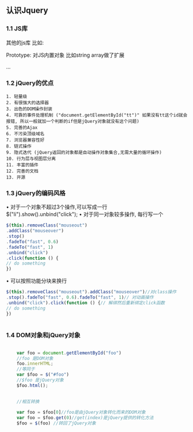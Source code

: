 ## 认识Jquery

### 1.1 JS库

其他的js库 比如: 

Prototype: 对JS内置对象 比如string array做了扩展

...

### 1.2 jQuery的优点

	1. 轻量级
    2. 有很强大的选择器
	3. 出色的DOM操作封装
	4. 可靠的事件处理机制 ("document.getElementById("tt")" 如果没有tt这个id就会报错, 所以一般就加一个判断的if但是jQuery对象就没有这个问题)
	5. 完善的Ajax
	6. 不污染顶级域名 
	7. 浏览器兼容性好
	8. 链式操作
	9. 隐式迭代 (jQuery返回的对象都是自动操作对象集合,无需大量的循环操作)
	10. 行为层与视图层分离
	11. 丰富的插件
	12. 完善的文档
	13. 开源

### 1.3 jQuery的编码风格

• 对于一个对象不超过3个操作,可以写成一行  
    $("li").show().unbind("click");
• 对于同一对象较多操作, 每行写一个
```js
$(this).removeClass("mouseout")
.addClass("mouseover")
.stop()
.fadeTo("fast", 0.6)
.fadeTo("fast", 1)
.unbind("click")
.click(function () {
// do something
})
```
• 可以按照功能分块来换行

```js
$(this).removeClass("mouseout").addClass("mouseover")//对class操作
.stop().fadeTo("fast", 0.6).fadeTo("fast", 1)// 对动画操作
.unbind("click").click(function () {// 解绑然后重新绑定click函数
// do something
})
	
```
### 1.4 DOM对象和jQuery对象


```js

	var foo = document.getElementById("foo")
	//foo 是DOM对象
	foo.innerHTML;
	//等同于
	var $foo = $("#foo")
	//$foo 是jQuery对象
	$foo.html();
	

	//相互转换
	
	var foo = $foo[0]//foo是由jQuery对象转化而来的DOM对象
	var foo = $foo.get(0)//get(index)是jQuery提供的转化方法
	$foo = $(foo) //转回了jQuery对象
```